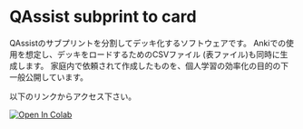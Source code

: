 # QAssist subprint to card

QAssistのサブプリントを分割してデッキ化するソフトウェアです。
Ankiでの使用を想定し、デッキをロードするためのCSVファイル (表ファイル)も同時に生成します。
家庭内で依頼されて作成したものを、個人学習の効率化の目的の下一般公開しています。

以下のリンクからアクセス下さい。

[![Open In Colab](https://colab.research.google.com/assets/colab-badge.svg)](http://colab.research.google.com/github/katsuma-inoue-42/qassist_to_card/blob/master/qassist_to_card.ipynb)
